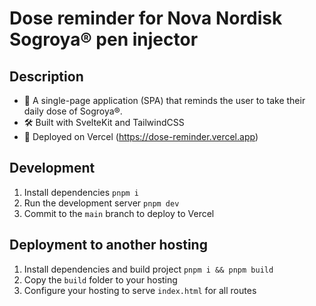 # Dose reminder for Nova Nordisk Sogroya® pen injector

## Description

- 💊 A single-page application (SPA) that reminds the user to take their daily dose of Sogroya®.
- 🛠️ Built with SvelteKit and TailwindCSS
- 🚀 Deployed on Vercel (https://dose-reminder.vercel.app)

## Development

1. Install dependencies `pnpm i`
2. Run the development server `pnpm dev`
3. Commit to the `main` branch to deploy to Vercel

## Deployment to another hosting

1. Install dependencies and build project `pnpm i && pnpm build`
2. Copy the `build` folder to your hosting
3. Configure your hosting to serve `index.html` for all routes
